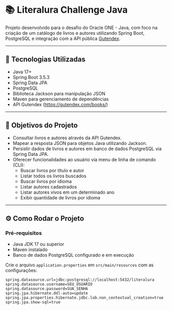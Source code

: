 # 📚 Literalura Challenge Java

Projeto desenvolvido para o desafio do Oracle ONE - Java, com foco na criação de um catálogo de livros e autores utilizando Spring Boot, PostgreSQL e integração com a API pública [Gutendex](https://gutendex.com/books/).

---

## 🚀 Tecnologias Utilizadas

- Java 17+
- Spring Boot 3.5.3
- Spring Data JPA
- PostgreSQL
- Biblioteca Jackson para manipulação JSON
- Maven para gerenciamento de dependências
- API Gutendex (https://gutendex.com/books/)

---

## 🎯 Objetivos do Projeto

- Consultar livros e autores através da API Gutendex.
- Mapear a resposta JSON para objetos Java utilizando Jackson.
- Persistir dados de livros e autores em banco de dados PostgreSQL via Spring Data JPA.
- Oferecer funcionalidades ao usuário via menu de linha de comando (CLI):
  - Buscar livros por título e autor
  - Listar todos os livros buscados
  - Buscar livros por idioma
  - Listar autores cadastrados
  - Listar autores vivos em um determinado ano
  - Exibir quantidade de livros por idioma

---

## ⚙️ Como Rodar o Projeto

### Pré-requisitos

- Java JDK 17 ou superior
- Maven instalado
- Banco de dados PostgreSQL configurado e em execução

Crie o arquivo `application.properties` em `src/main/resources` com as configurações:

```properties
spring.datasource.url=jdbc:postgresql://localhost:5432/literalura
spring.datasource.username=SEU_USUARIO
spring.datasource.password=SUA_SENHA
spring.jpa.hibernate.ddl-auto=update
spring.jpa.properties.hibernate.jdbc.lob.non_contextual_creation=true
spring.jpa.show-sql=true
